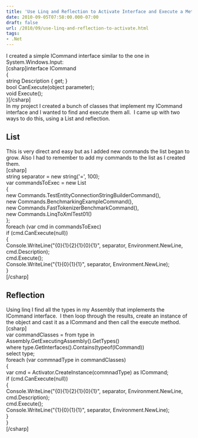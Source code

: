 ```yaml
---
title: 'Use Linq and Reflection to Activate Interface and Execute a Method.'
date: 2010-09-05T07:58:00.000-07:00
draft: false
url: /2010/09/use-linq-and-reflection-to-activate.html
tags: 
- .Net
---
```


I created a simple ICommand interface similar to the one in System.Windows.Input:  
\[csharp\]interface ICommand  
{  
string Description { get; }  
bool CanExecute(object parameter);  
void Execute();  
}\[/csharp\]  
In my project I created a bunch of classes that implement my ICommand interface and I wanted to find and execute them all.  I came up with two ways to do this, using a List<ICommand> and reflection.  

List<ICommand>
--------------

  
This is very direct and easy but as I added new commands the list began to grow. Also I had to remember to add my commands to the list as I created them.  
\[csharp\]  
string separator = new string('=', 100);  
var commandsToExec = new List<ICommand>  
{  
new Commands.TestEntityConnectionStringBuilderCommand(),  
new Commands.BenchmarkingExampleCommand(),  
new Commands.FastTokenizerBenchmarkCommand(),  
new Commands.LinqToXmlTest01()  
};  
foreach (var cmd in commandsToExec)  
if (cmd.CanExecute(null))  
{  
Console.WriteLine("{0}{1}{2}{1}{0}{1}", separator, Environment.NewLine, cmd.Description);  
cmd.Execute();  
Console.WriteLine("{1}{0}{1}{1}", separator, Environment.NewLine);  
}  
\[/csharp\]  

Reflection
----------

  
Using linq I find all the types in my Assembly that implements the ICommand interface.  I then loop through the results, create an instance of the object and cast it as a ICommand and then call the execute method.  
\[csharp\]  
var commandClasses = from type in Assembly.GetExecutingAssembly().GetTypes()  
where type.GetInterfaces().Contains(typeof(ICommand))  
select type;  
foreach (var commnadType in commandClasses)  
{  
var cmd = Activator.CreateInstance(commnadType) as ICommand;  
if (cmd.CanExecute(null))  
{  
Console.WriteLine("{0}{1}{2}{1}{0}{1}", separator, Environment.NewLine, cmd.Description);  
cmd.Execute();  
Console.WriteLine("{1}{0}{1}{1}", separator, Environment.NewLine);  
}  
}  
\[/csharp\]